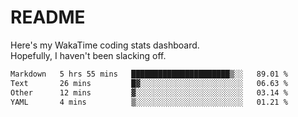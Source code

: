 # README

Here's my WakaTime coding stats dashboard.  
Hopefully, I haven't been slacking off.

<!--START_SECTION:waka-->

```txt
Markdown   5 hrs 55 mins   ██████████████████████▒░░   89.01 %
Text       26 mins         █▓░░░░░░░░░░░░░░░░░░░░░░░   06.63 %
Other      12 mins         ▓░░░░░░░░░░░░░░░░░░░░░░░░   03.14 %
YAML       4 mins          ▒░░░░░░░░░░░░░░░░░░░░░░░░   01.21 %
```

<!--END_SECTION:waka-->